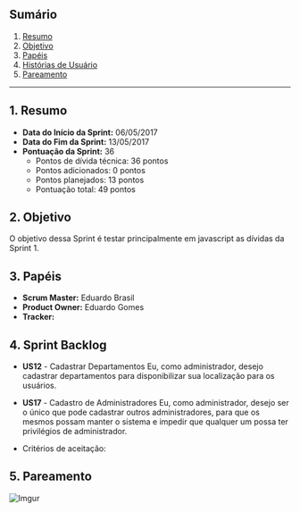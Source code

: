 ## Sumário
1. [Resumo](#1-Resumo)
2. [Objetivo](#2-Objetivo)
3. [Papéis](#3-Papéis)
4. [Histórias de Usuário](#4-Histórias)
5. [Pareamento](#5-Pareamento)

***
## 1. Resumo

* **Data do Início da Sprint:** 06/05/2017
* **Data do Fim da Sprint:** 13/05/2017
* **Pontuação da Sprint:** 36
   * Pontos de dívida técnica: 36 pontos
   * Pontos adicionados: 0 pontos
   * Pontos planejados: 13 pontos
   * Pontuação total: 49 pontos

## 2. Objetivo

O objetivo dessa Sprint é testar principalmente em javascript as dívidas da Sprint 1.

## 3. Papéis

* **Scrum Master:** Eduardo Brasil
* **Product Owner:** Eduardo Gomes
* **Tracker:** 

## 4. Sprint Backlog

* **US12** - Cadastrar Departamentos
Eu, como administrador, desejo cadastrar departamentos para disponibilizar sua localização para os usuários.

* **US17** - Cadastro de Administradores
Eu, como administrador, desejo ser o único que pode cadastrar outros administradores, para que os mesmos possam manter o sistema e impedir que qualquer um possa ter privilégios de administrador.

* Critérios de aceitação: 


## 5. Pareamento

![Imgur](http://i.imgur.com/0AxlUk8.png)